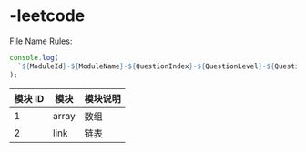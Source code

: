 # -leetcode

File Name Rules:

```javascript
console.log(
  `${ModuleId}-${ModuleName}-${QuestionIndex}-${QuestionLevel}-${QuestionLeetCodeId}-${QuestionLeetCodeName}`
);
```

| 模块 ID | 模块  | 模块说明 |
| ------- | ----- | -------- |
| 1       | array | 数组     |
| 2       | link  | 链表     |
